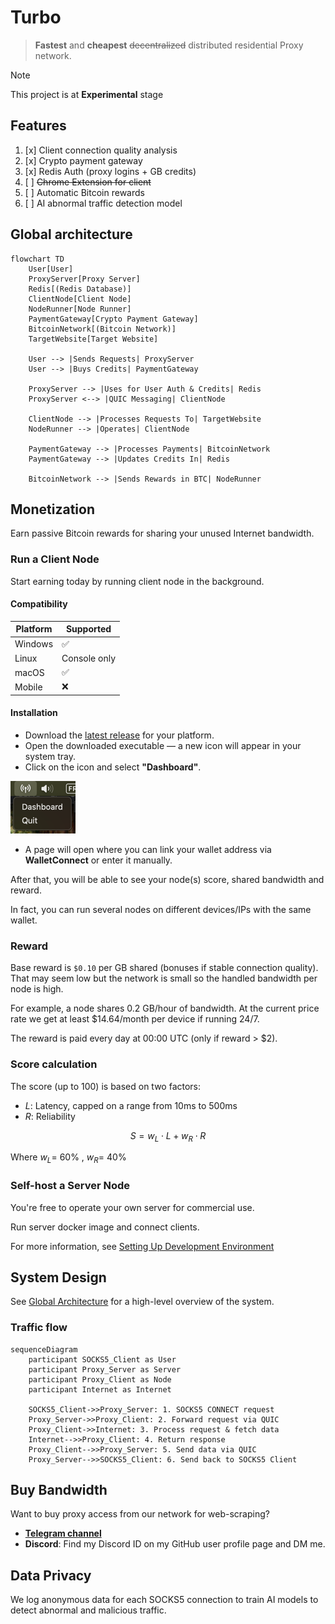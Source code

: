 # Turbo

> **Fastest** and **cheapest** ~~decentralized~~ distributed residential Proxy network.

> [!NOTE]
> This project is at **Experimental** stage

## Features

1. [x] Client connection quality analysis
2. [x] Crypto payment gateway
3. [x] Redis Auth (proxy logins + GB credits)
4. [ ] ~~Chrome Extension for client~~
5. [ ] Automatic Bitcoin rewards
6. [ ] AI abnormal traffic detection model

[//]: # (7. [ ] LLM Data Extraction with Cuelang)

## Global architecture

```mermaid
flowchart TD
    User[User]
    ProxyServer[Proxy Server]
    Redis[(Redis Database)]
    ClientNode[Client Node]
    NodeRunner[Node Runner]
    PaymentGateway[Crypto Payment Gateway]
    BitcoinNetwork[(Bitcoin Network)]
    TargetWebsite[Target Website]

    User --> |Sends Requests| ProxyServer
    User --> |Buys Credits| PaymentGateway

    ProxyServer --> |Uses for User Auth & Credits| Redis
    ProxyServer <--> |QUIC Messaging| ClientNode

    ClientNode --> |Processes Requests To| TargetWebsite
    NodeRunner --> |Operates| ClientNode

    PaymentGateway --> |Processes Payments| BitcoinNetwork
    PaymentGateway --> |Updates Credits In| Redis

    BitcoinNetwork --> |Sends Rewards in BTC| NodeRunner
```

## Monetization

Earn passive Bitcoin rewards for sharing your unused Internet bandwidth.

### Run a Client Node

Start earning today by running client node in the background.

#### Compatibility

| Platform | Supported    |
|----------|--------------|
| Windows  | ✅            |
| Linux    | Console only |
| macOS    | ✅            |
| Mobile   | ❌            |

#### Installation

- Download the [latest release](https://github.com/L1shed/Turbo/releases) for your platform.
- Open the downloaded executable — a new icon will appear in your system tray.
- Click on the icon and select **"Dashboard"**.

![img.png](.github/assets/img.png)
- A page will open where you can link your wallet address via **WalletConnect** or enter it manually.

After that, you will be able to see your node(s) score, shared bandwidth and reward.

In fact, you can run several nodes on different devices/IPs with the same wallet.

### Reward

Base reward is `$0.10` per GB shared (bonuses if stable connection quality). That may seem low but the network is small so the handled bandwidth per node is high.

For example, a node shares 0.2 GB/hour of bandwidth.
At the current price rate we get at least $14.64/month per device if running 24/7.

The reward is paid every day at 00:00 UTC (only if reward > $2).

### Score calculation

The score (up to 100) is based on two factors:
- $L$: Latency, capped on a range from 10ms to 500ms
- $R$: Reliability

$$
S = w_L \cdot L + w_R \cdot R
$$

Where $w_L =$ 60% , $w_R =$ 40%

### Self-host a Server Node

You're free to operate your own server for commercial use.

Run server docker image and connect clients.

For more information, see [Setting Up Development Environment](CONTRIBUTING.md#setting-up-development-environment)


## System Design

See [Global Architecture](#global-architecture) for a high-level overview of the system.

### Traffic flow

```mermaid
sequenceDiagram
    participant SOCKS5_Client as User
    participant Proxy_Server as Server
    participant Proxy_Client as Node
    participant Internet as Internet

    SOCKS5_Client->>Proxy_Server: 1. SOCKS5 CONNECT request
    Proxy_Server->>Proxy_Client: 2. Forward request via QUIC
    Proxy_Client->>Internet: 3. Process request & fetch data
    Internet-->>Proxy_Client: 4. Return response
    Proxy_Client-->>Proxy_Server: 5. Send data via QUIC
    Proxy_Server-->>SOCKS5_Client: 6. Send back to SOCKS5 Client
```

## Buy Bandwidth

Want to buy proxy access from our network for web-scraping?

* [**Telegram channel**](https://t.me/node_turbo)
* **Discord**: Find my Discord ID on my GitHub user profile page and DM me.

[//]: # (Join our [**Discord server**]&#40;https://discord.gg/ZqdvQkSEc7&#41; and create a ticket.)

## Data Privacy

We log anonymous data for each SOCKS5 connection to train AI models to detect abnormal and malicious traffic.